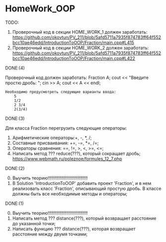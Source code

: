 # HomeWork_OOP
TODO:


1. Проверочный код в секции HOME_WORK_1 должен заработать:
	https://github.com/okovtun/PV_211/blob/5afd5711a7935f874783ff64f552bcc10ae46edd/IntroductionToOOP/Fraction/main.cpp#L415
2. Проверочный код в секции HOME_WORK_2 должен заработать:
	https://github.com/okovtun/PV_211/blob/5afd5711a7935f874783ff64f552bcc10ae46edd/IntroductionToOOP/Fraction/main.cpp#L422
	
	
	
	
DONE:(4)

Проверочный код должен заработать:
	Fraction A;
	cout << "Введите простю дробь: "; cin >> A;
	cout << A << endl;

	Необходимо предусмотреть следующие варианты ввода:
		5
		1/2
		2 3/4
		2(3/4)

DONE:(3)

Для класса Fraction перегрузить следующие операторы:
1. Арифметические операторы:+, -, *, /;
2. Составные присваивания:	+=, -=, *=, /=;
3. Операторы сравнения:		==, !=, >, <, >=, <=;
4. Написать метод ??? reduce(???), который сокращает дробь;
		https://www.webmath.ru/poleznoe/formules_12_7.php

DONE:(2)

0. Выучить теорию!!!!!!!!!!!!!!!!!!!!!!!!!!!!!!!!
1. В Solution 'IntroductionToOOP' добавить проект 'Fraction', и в нем реализовать класс 'Fraction',
   описывающий простую дробь. В классе должны быть все необходимые методы и операторы;

DONE:(1)

0. Выучить теорию!!!!!!!!!!!!!!!!!!!!!!!!!!!!!!!!
1. Написать метод ??? distance(???), который возвращает расстояние до указанной точки;		
2. Написать функцию ??? distance(???), которая возвращает расстояние между двумя точками;	
